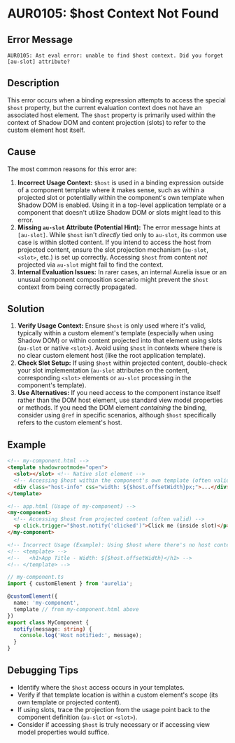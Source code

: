 # AUR0105: $host Context Not Found

## Error Message

`AUR0105: Ast eval error: unable to find $host context. Did you forget [au-slot] attribute?`

## Description

This error occurs when a binding expression attempts to access the special `$host` property, but the current evaluation context does not have an associated host element. The `$host` property is primarily used within the context of Shadow DOM and content projection (slots) to refer to the custom element host itself.

## Cause

The most common reasons for this error are:

1.  **Incorrect Usage Context:** `$host` is used in a binding expression outside of a component template where it makes sense, such as within a projected slot or potentially within the component's own template when Shadow DOM is enabled. Using it in a top-level application template or a component that doesn't utilize Shadow DOM or slots might lead to this error.
2.  **Missing `au-slot` Attribute (Potential Hint):** The error message hints at `[au-slot]`. While `$host` isn't *directly* tied only to `au-slot`, its common use case is within slotted content. If you intend to access the host from projected content, ensure the slot projection mechanism (`au-slot`, `<slot>`, etc.) is set up correctly. Accessing `$host` from content *not* projected via `au-slot` might fail to find the context.
3.  **Internal Evaluation Issues:** In rarer cases, an internal Aurelia issue or an unusual component composition scenario might prevent the `$host` context from being correctly propagated.

## Solution

1.  **Verify Usage Context:** Ensure `$host` is only used where it's valid, typically within a custom element's template (especially when using Shadow DOM) or within content projected into that element using slots (`au-slot` or native `<slot>`). Avoid using `$host` in contexts where there is no clear custom element host (like the root application template).
2.  **Check Slot Setup:** If using `$host` within projected content, double-check your slot implementation (`au-slot` attributes on the content, corresponding `<slot>` elements or `au-slot` processing in the component's template).
3.  **Use Alternatives:** If you need access to the component instance itself rather than the DOM host element, use standard view model properties or methods. If you need the DOM element *containing* the binding, consider using `@ref` in specific scenarios, although `$host` specifically refers to the custom element's host.

## Example

```html
<!-- my-component.html -->
<template shadowrootmode="open">
  <slot></slot> <!-- Native slot element -->
  <!-- Accessing $host within the component's own template (often valid) -->
  <div class="host-info" css="width: ${$host.offsetWidth}px;">...</div>
</template>

<!-- app.html (Usage of my-component) -->
<my-component>
  <!-- Accessing $host from projected content (often valid) -->
  <p click.trigger="$host.notify('clicked')">Click me (inside slot)</p>
</my-component>

<!-- Incorrect Usage (Example): Using $host where there's no host context -->
<!-- <template> -->
<!--   <h1>App Title - Width: ${$host.offsetWidth}</h1> -->
<!-- </template> -->
```

```typescript
// my-component.ts
import { customElement } from 'aurelia';

@customElement({
  name: 'my-component',
  template // from my-component.html above
})
export class MyComponent {
  notify(message: string) {
    console.log('Host notified:', message);
  }
}
```

## Debugging Tips

*   Identify where the `$host` access occurs in your templates.
*   Verify if that template location is within a custom element's scope (its own template or projected content).
*   If using slots, trace the projection from the usage point back to the component definition (`au-slot` or `<slot>`).
*   Consider if accessing `$host` is truly necessary or if accessing view model properties would suffice.
